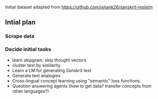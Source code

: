 Initial dataset adapted from https://github.com/ishank26/sanskrit-reslstm

## Intial plan
### Scrape data 
### Decide initial tasks
- learn skipgram, skip thought vectors
- cluster text by similarity
- Learn a LM for generating Sanskrit text
- Generate text analogies
- Cross-lingual concept learning using "semantic" loss functions.
- Question answering agents (how to get data? transfer concepts from other languages?)
